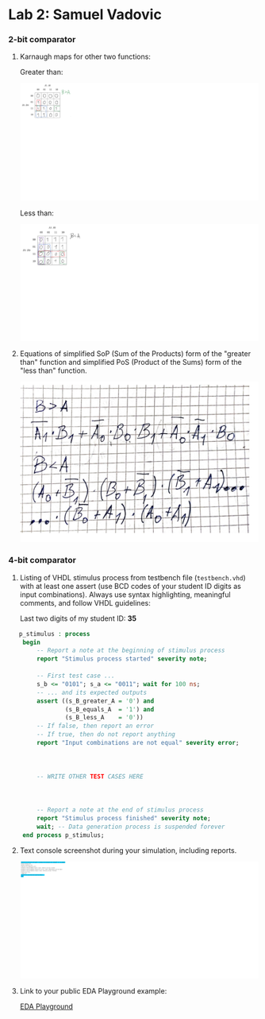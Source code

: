 # Lab 2: Samuel Vadovic

### 2-bit comparator

1. Karnaugh maps for other two functions:

   Greater than:

   ![K-maps](https://github.com/VadovicSamuel/Digital-Electronics-1/blob/main/lab-02/Greater.png)

   Less than:

   ![K-maps](https://github.com/VadovicSamuel/Digital-Electronics-1/blob/main/lab-02/lesser.png)

2. Equations of simplified SoP (Sum of the Products) form of the "greater than" function and simplified PoS (Product of the Sums) form of the "less than" function.

   ![Logic functions](https://github.com/VadovicSamuel/Digital-Electronics-1/blob/main/lab-02/equations.png)

### 4-bit comparator

1. Listing of VHDL stimulus process from testbench file (`testbench.vhd`) with at least one assert (use BCD codes of your student ID digits as input combinations). Always use syntax highlighting, meaningful comments, and follow VHDL guidelines:

   Last two digits of my student ID: **35**

```vhdl
   p_stimulus : process
    begin
        -- Report a note at the beginning of stimulus process
        report "Stimulus process started" severity note;

        -- First test case ...
        s_b <= "0101"; s_a <= "0011"; wait for 100 ns;
        -- ... and its expected outputs
        assert ((s_B_greater_A = '0') and
                (s_B_equals_A  = '1') and
                (s_B_less_A    = '0'))
        -- If false, then report an error
        -- If true, then do not report anything
        report "Input combinations are not equal" severity error;



        -- WRITE OTHER TEST CASES HERE



        -- Report a note at the end of stimulus process
        report "Stimulus process finished" severity note;
        wait; -- Data generation process is suspended forever
    end process p_stimulus;
```

2. Text console screenshot during your simulation, including reports.

   ![your figure](https://github.com/VadovicSamuel/Digital-Electronics-1/blob/main/lab-02/Report.png)

3. Link to your public EDA Playground example:

   [EDA Playground](https://www.edaplayground.com/x/gjTy)
